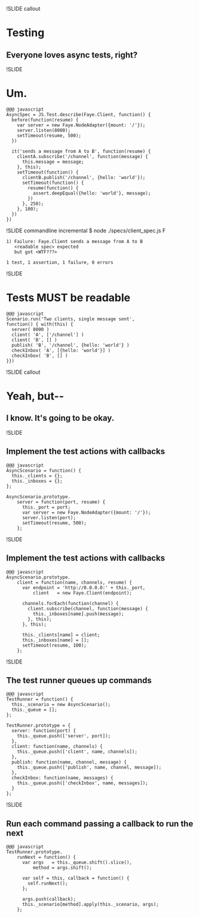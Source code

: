 !SLIDE callout
# Testing
## Everyone loves async tests, right?


!SLIDE
# Um.

    @@@ javascript
    AsyncSpec = JS.Test.describe(Faye.Client, function() {
      before(function(resume) {
        var server = new Faye.NodeAdapter({mount: '/'});
        server.listen(8000);
        setTimeout(resume, 500);
      })
      
      it('sends a message from A to B', function(resume) {
        clientA.subscribe('/channel', function(message) {
          this.message = message;
        }, this);
        setTimeout(function() {
          clientB.publish('/channel', {hello: 'world'});
          setTimeout(function() {
            resume(function() {
              assert.deepEqual({hello: 'world'}, message);
            })
          }, 250);
        }, 100);
      })
    })


!SLIDE commandline incremental
    $ node ./specs/client_spec.js
    F
    
    1) Failure: Faye.Client sends a message from A to B
       <readable spec> expected
       but got <WTF???>
    
    1 test, 1 assertion, 1 failure, 0 errors
    

!SLIDE
# Tests MUST be readable

    @@@ javascript
    Scenario.run('Two clients, single message sent',
    function() { with(this) {
      server( 8000 )
      client( 'A', ['/channel'] )
      client( 'B', [] )
      publish( 'B', '/channel', {hello: 'world'} )
      checkInbox( 'A', [{hello: 'world'}] )
      checkInbox( 'B', [] )
    }})


!SLIDE callout
# Yeah, but--
## I know. It's going to be okay.


!SLIDE
## Implement the test actions with callbacks

    @@@ javascript
    AsyncScenario = function() {
      this._clients = {};
      this._inboxes = {};
    };
    
    AsyncScenario.prototype.
        server = function(port, resume) {
          this._port = port;
          var server = new Faye.NodeAdapter({mount: '/'});
          server.listen(port);
          setTimeout(resume, 500);
        };


!SLIDE
## Implement the test actions with callbacks

    @@@ javascript
    AsyncScenario.prototype.
        client = function(name, channels, resume) {
          var endpoint = 'http://0.0.0.0:' + this._port,
              client   = new Faye.Client(endpoint);
          
          channels.forEach(function(channel) {
            client.subscribe(channel, function(message) {
              this._inboxes[name].push(message);
            }, this);
          }, this);
          
          this._clients[name] = client;
          this._inboxes[name] = [];
          setTimeout(resume, 100);
        };


!SLIDE
## The test runner queues up commands

    @@@ javascript
    TestRunner = function() {
      this._scenario = new AsyncScenario();
      this._queue = [];
    };
    
    TestRunner.prototype = {
      server: function(port) {
        this._queue.push(['server', port]);
      },
      client: function(name, channels) {
        this._queue.push(['client', name, channels]);
      },
      publish: function(name, channel, message) {
        this._queue.push(['publish', name, channel, message]);
      },
      checkInbox: function(name, messages) {
        this._queue.push(['checkInbox', name, messages]);
      }
    };


!SLIDE
## Run each command passing a callback to run the next

    @@@ javascript
    TestRunner.prototype.
        runNext = function() {
          var args   = this._queue.shift().slice(),
              method = args.shift();
          
          var self = this, callback = function() {
            self.runNext();
          };
          
          args.push(callback);
          this._scenario[method].apply(this._scenario, args);
        };

